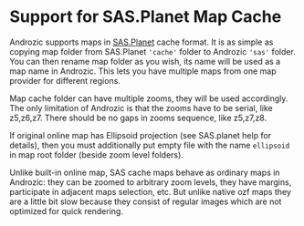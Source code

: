 Support for SAS.Planet Map Cache
================================

Androzic supports maps in [SAS.Planet](http://sasgis.org/sasplaneta/) cache format. It is as simple as copying map folder from SAS.Planet `'cache'`
folder to Androzic `'sas'` folder. You can then rename map folder as you wish, its name will be used as a map name in Androzic. This lets you have
multiple maps from one map provider for different regions.

Map cache folder can have multiple zooms, they will be used accordingly. The only limitation of Androzic is that the zooms have to be serial, like z5,z6,z7.
There should be no gaps in zooms sequence, like z5,z7,z8.

If original online map has Ellipsoid projection (see SAS.planet help for details), then you must additionally put empty file with the name `ellipsoid` in
map root folder (beside zoom level folders).

Unlike built-in online map, SAS cache maps behave as ordinary maps in Androzic: they can be zoomed to arbitrary zoom levels, they have margins, participate in
adjacent maps selection, etc. But unlike native ozf maps they are a little bit slow because they consist of regular images which are not optimized for quick
rendering.
